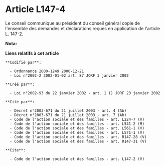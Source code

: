 # Article L147-4

Le conseil communique au président du conseil général copie de l'ensemble des demandes et déclarations reçues en application
de l'article L. 147-2.

**Nota:**



**Liens relatifs à cet article**

	**Codifié par**:

	  - Ordonnance 2000-1249 2000-12-21
	  - Loi n°2002-2 2002-01-02 art. 87 JORF 3 janvier 2002

	**Créé par**:

	  - Loi n°2002-93 du 22 janvier 2002 - art. 1 () JORF 23 janvier 2002

	**Cité par**:

	  - Décret n°2003-671 du 21 juillet 2003 - art. 4 (Ab)
	  - Décret n°2003-671 du 21 juillet 2003 - art. 7 (Ab)
	  - Code de l'action sociale et des familles - art. L224-7 (V)
	  - Code de l'action sociale et des familles - art. L541-2 (M)
	  - Code de l'action sociale et des familles - art. L561-1 (V)
	  - Code de l'action sociale et des familles - art. L571-1 (V)
	  - Code de l'action sociale et des familles - art. R147-28 (V)
	  - Code de l'action sociale et des familles - art. R147-31 (V)

	**Cite**:

	  - Code de l'action sociale et des familles - art. L147-2 (V)
